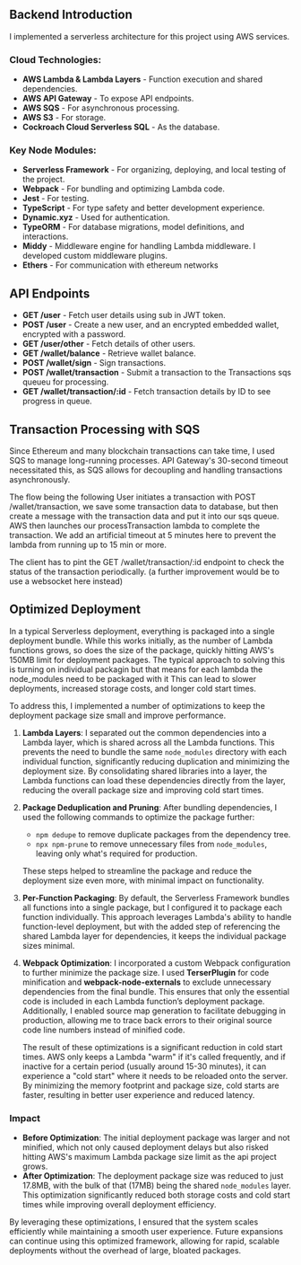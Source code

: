 ## Backend Introduction

I implemented a serverless architecture for this project using AWS services.

### Cloud Technologies:
- **AWS Lambda & Lambda Layers** - Function execution and shared dependencies.
- **AWS API Gateway** - To expose API endpoints.
- **AWS SQS** - For asynchronous processing.
- **AWS S3** - For storage.
- **Cockroach Cloud Serverless SQL** - As the database.

### Key Node Modules:
- **Serverless Framework** - For organizing, deploying, and local testing of the project.
- **Webpack** - For bundling and optimizing Lambda code.
- **Jest** - For testing.
- **TypeScript** - For type safety and better development experience.
- **Dynamic.xyz** - Used for authentication.
- **TypeORM** - For database migrations, model definitions, and interactions.
- **Middy** - Middleware engine for handling Lambda middleware. I developed custom middleware plugins.
- **Ethers** - For communication with ethereum networks
## API Endpoints

- **GET /user** - Fetch user details using sub in JWT token.
- **POST /user** - Create a new user, and an encrypted embedded wallet, encrypted with a password.
- **GET /user/other** - Fetch details of other users.
- **GET /wallet/balance** - Retrieve wallet balance.
- **POST /wallet/sign** - Sign transactions.
- **POST /wallet/transaction** - Submit a transaction to the Transactions sqs queueu for processing.
- **GET /wallet/transaction/:id** - Fetch transaction details by ID to see progress in queue.

## Transaction Processing with SQS

Since Ethereum and many blockchain transactions can take time, I used SQS to manage long-running processes. API Gateway's 30-second timeout necessitated this, as SQS allows for decoupling and handling transactions asynchronously.

The flow being the following
User initiates a transaction with POST /wallet/transaction, we save some transaction data to database, but then create a
message with the transaction data and put it into our sqs queue. AWS then launches our processTransaction lambda to complete the transaction.
We add an artificial timeout at 5 minutes here to prevent the lambda from running up to 15 min or more.

The client has to pint the GET /wallet/transaction/:id endpoint to check the status of the transaction periodically.
(a further improvement would be to use a websocket here instead)
## Optimized Deployment

In a typical Serverless deployment, everything is packaged into a single deployment bundle.
While this works initially, as the number of Lambda functions grows, so does the size of the
package, quickly hitting AWS's 150MB limit for deployment packages. The typical approach to solving this
is turning on individual packagin but that means for each lambda the node_modules need to be packaged with it
This can lead to slower deployments, increased storage costs, and longer cold start times.

To address this, I implemented a number of optimizations to keep the deployment package
size small and improve performance.

1. **Lambda Layers**: I separated out the common dependencies into a Lambda layer, which is shared across 
all the Lambda functions. This prevents the need to bundle the same `node_modules` directory
with each individual function, significantly reducing duplication and minimizing the deployment
size. By consolidating shared libraries into a layer, the Lambda functions can load
these dependencies directly from the layer, reducing the overall package size and improving cold start times.

2. **Package Deduplication and Pruning**: After bundling dependencies, I used the following commands to optimize the package further:
    - `npm dedupe` to remove duplicate packages from the dependency tree.
    - `npx npm-prune` to remove unnecessary files from `node_modules`, leaving only what's required for production.

   These steps helped to streamline the package and reduce the deployment size even more, with minimal impact on functionality.

3. **Per-Function Packaging**: By default, the Serverless Framework bundles all functions into a single package,
but I configured it to package each function individually. This approach leverages Lambda's ability to handle
function-level deployment, but with the added step of referencing the shared Lambda layer for dependencies, it keeps the individual package sizes minimal.

4. **Webpack Optimization**: I incorporated a custom Webpack configuration to further minimize the package size.
I used **TerserPlugin** for code minification and **webpack-node-externals** to exclude unnecessary dependencies
from the final bundle. This ensures that only the essential code is included in each Lambda function’s deployment
package. Additionally, I enabled source map generation to facilitate debugging in production, allowing me to trace
back errors to their original source code line numbers instead of minified code.

   The result of these optimizations is a significant reduction in cold start times. AWS only keeps a Lambda "warm"
if it's called frequently, and if inactive for a certain period (usually around 15-30 minutes), it can experience a "cold start" where it needs to be reloaded onto the server. By minimizing the memory footprint and package size, cold starts are faster, resulting in better user experience and reduced latency.

### Impact

- **Before Optimization**: The initial deployment package was larger and not minified, which not only caused deployment delays but also risked hitting AWS's maximum Lambda package size limit as the api project grows.
- **After Optimization**: The deployment package size was reduced to just 17.8MB, with the bulk of that (17MB) being the shared `node_modules` layer. This optimization significantly reduced both storage costs and cold start times while improving overall deployment efficiency.

By leveraging these optimizations, I ensured that the system scales efficiently while maintaining a smooth user experience. Future expansions can continue using this optimized framework, allowing for rapid, scalable deployments without the overhead of large, bloated packages.

